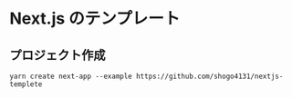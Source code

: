 # Next.js のテンプレート

## プロジェクト作成

```
yarn create next-app --example https://github.com/shogo4131/nextjs-templete
```
